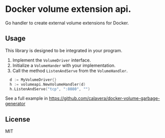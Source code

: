 # Docker volume extension api.

Go handler to create external volume extensions for Docker.

## Usage

This library is designed to be integrated in your program.

1. Implement the `VolumeDriver` interface.
2. Initialize a `VolumeHander` with your implementation.
2. Call the method `ListenAndServe` from the `VolumeHandler`.

```go
  d := MyVolumeDriver{}
  h := volumeapi.NewVolumeHandler(d)
  h.ListenAndServe("tcp", ":8080", "")
```

See a full example in https://github.com/calavera/docker-volume-garbage-generator

## License

MIT
